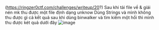 (https://ringzer0ctf.com/challenges/writeup/20?)
Sau khi tải file về & giải nén mk thu được một file định dạng unknow
Dùng Strings và mình không thu được gì cả
kết quả sau khi dùng binwalker và tìm kiếm một hồi thì mình thu được két quả dưới đây
![image](https://github.com/thieptrans/RingZero/assets/118431215/a68d9d2c-b439-43b8-816c-098a4f0f4ea7)
